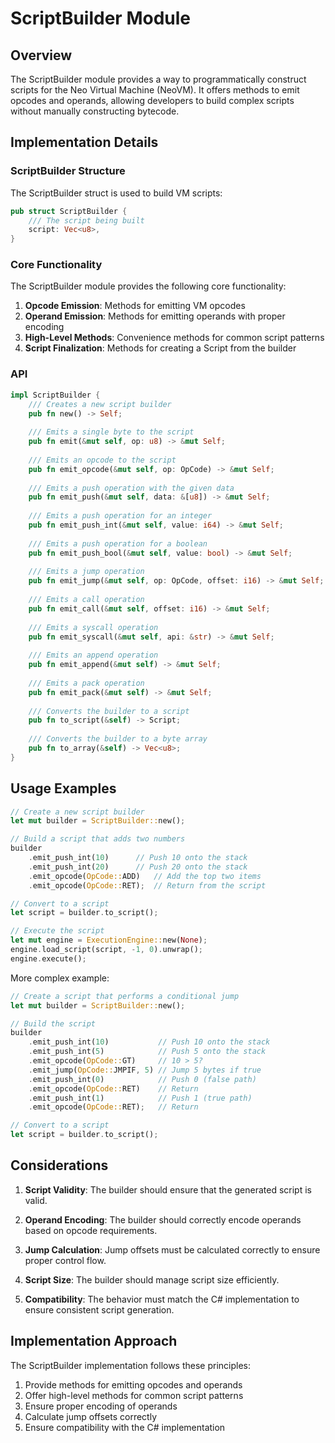 # ScriptBuilder Module

## Overview

The ScriptBuilder module provides a way to programmatically construct scripts for the Neo Virtual Machine (NeoVM). It offers methods to emit opcodes and operands, allowing developers to build complex scripts without manually constructing bytecode.

## Implementation Details

### ScriptBuilder Structure

The ScriptBuilder struct is used to build VM scripts:

```rust
pub struct ScriptBuilder {
    /// The script being built
    script: Vec<u8>,
}
```

### Core Functionality

The ScriptBuilder module provides the following core functionality:

1. **Opcode Emission**: Methods for emitting VM opcodes
2. **Operand Emission**: Methods for emitting operands with proper encoding
3. **High-Level Methods**: Convenience methods for common script patterns
4. **Script Finalization**: Methods for creating a Script from the builder

### API

```rust
impl ScriptBuilder {
    /// Creates a new script builder
    pub fn new() -> Self;
    
    /// Emits a single byte to the script
    pub fn emit(&mut self, op: u8) -> &mut Self;
    
    /// Emits an opcode to the script
    pub fn emit_opcode(&mut self, op: OpCode) -> &mut Self;
    
    /// Emits a push operation with the given data
    pub fn emit_push(&mut self, data: &[u8]) -> &mut Self;
    
    /// Emits a push operation for an integer
    pub fn emit_push_int(&mut self, value: i64) -> &mut Self;
    
    /// Emits a push operation for a boolean
    pub fn emit_push_bool(&mut self, value: bool) -> &mut Self;
    
    /// Emits a jump operation
    pub fn emit_jump(&mut self, op: OpCode, offset: i16) -> &mut Self;
    
    /// Emits a call operation
    pub fn emit_call(&mut self, offset: i16) -> &mut Self;
    
    /// Emits a syscall operation
    pub fn emit_syscall(&mut self, api: &str) -> &mut Self;
    
    /// Emits an append operation
    pub fn emit_append(&mut self) -> &mut Self;
    
    /// Emits a pack operation
    pub fn emit_pack(&mut self) -> &mut Self;
    
    /// Converts the builder to a script
    pub fn to_script(&self) -> Script;
    
    /// Converts the builder to a byte array
    pub fn to_array(&self) -> Vec<u8>;
}
```

## Usage Examples

```rust
// Create a new script builder
let mut builder = ScriptBuilder::new();

// Build a script that adds two numbers
builder
    .emit_push_int(10)      // Push 10 onto the stack
    .emit_push_int(20)      // Push 20 onto the stack
    .emit_opcode(OpCode::ADD)   // Add the top two items
    .emit_opcode(OpCode::RET);  // Return from the script

// Convert to a script
let script = builder.to_script();

// Execute the script
let mut engine = ExecutionEngine::new(None);
engine.load_script(script, -1, 0).unwrap();
engine.execute();
```

More complex example:

```rust
// Create a script that performs a conditional jump
let mut builder = ScriptBuilder::new();

// Build the script
builder
    .emit_push_int(10)           // Push 10 onto the stack
    .emit_push_int(5)            // Push 5 onto the stack
    .emit_opcode(OpCode::GT)     // 10 > 5?
    .emit_jump(OpCode::JMPIF, 5) // Jump 5 bytes if true
    .emit_push_int(0)            // Push 0 (false path)
    .emit_opcode(OpCode::RET)    // Return
    .emit_push_int(1)            // Push 1 (true path)
    .emit_opcode(OpCode::RET);   // Return

// Convert to a script
let script = builder.to_script();
```

## Considerations

1. **Script Validity**: The builder should ensure that the generated script is valid.

2. **Operand Encoding**: The builder should correctly encode operands based on opcode requirements.

3. **Jump Calculation**: Jump offsets must be calculated correctly to ensure proper control flow.

4. **Script Size**: The builder should manage script size efficiently.

5. **Compatibility**: The behavior must match the C# implementation to ensure consistent script generation.

## Implementation Approach

The ScriptBuilder implementation follows these principles:

1. Provide methods for emitting opcodes and operands
2. Offer high-level methods for common script patterns
3. Ensure proper encoding of operands
4. Calculate jump offsets correctly
5. Ensure compatibility with the C# implementation 